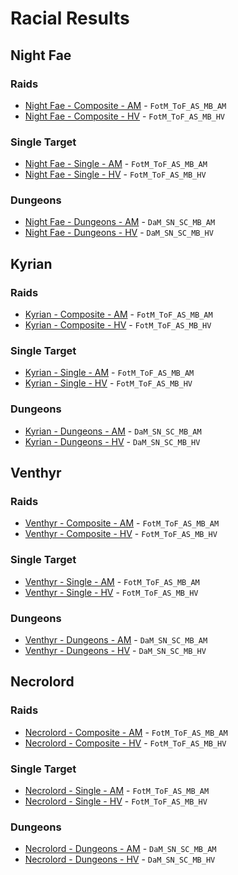 # Racial Results

## Night Fae
### Raids
- [Night Fae - Composite - AM](results/Results_Composite_am_night_fae.md) - `FotM_ToF_AS_MB_AM`
- [Night Fae - Composite - HV](results/Results_Composite_hv_night_fae.md) - `FotM_ToF_AS_MB_HV`

### Single Target
- [Night Fae - Single - AM](results/Results_Single_am_night_fae.md) - `FotM_ToF_AS_MB_AM`
- [Night Fae - Single - HV](results/Results_Single_hv_night_fae.md) - `FotM_ToF_AS_MB_HV`

### Dungeons
- [Night Fae - Dungeons - AM](results/Results_Dungeons_am_night_fae.md) - `DaM_SN_SC_MB_AM`
- [Night Fae - Dungeons - HV](results/Results_Dungeons_hv_night_fae.md) - `DaM_SN_SC_MB_HV`

## Kyrian
### Raids
- [Kyrian - Composite - AM](results/Results_Composite_am_kyrian.md) - `FotM_ToF_AS_MB_AM`
- [Kyrian - Composite - HV](results/Results_Composite_hv_kyrian.md) - `FotM_ToF_AS_MB_HV`

### Single Target
- [Kyrian - Single - AM](results/Results_Single_am_kyrian.md) - `FotM_ToF_AS_MB_AM`
- [Kyrian - Single - HV](results/Results_Single_hv_kyrian.md) - `FotM_ToF_AS_MB_HV`

### Dungeons
- [Kyrian - Dungeons - AM](results/Results_Dungeons_am_kyrian.md) - `DaM_SN_SC_MB_AM`
- [Kyrian - Dungeons - HV](results/Results_Dungeons_hv_kyrian.md) - `DaM_SN_SC_MB_HV`

## Venthyr
### Raids
- [Venthyr - Composite - AM](results/Results_Composite_am_venthyr.md) - `FotM_ToF_AS_MB_AM`
- [Venthyr - Composite - HV](results/Results_Composite_hv_venthyr.md) - `FotM_ToF_AS_MB_HV`

### Single Target
- [Venthyr - Single - AM](results/Results_Single_am_venthyr.md) - `FotM_ToF_AS_MB_AM`
- [Venthyr - Single - HV](results/Results_Single_hv_venthyr.md) - `FotM_ToF_AS_MB_HV`

### Dungeons
- [Venthyr - Dungeons - AM](results/Results_Dungeons_am_venthyr.md) - `DaM_SN_SC_MB_AM`
- [Venthyr - Dungeons - HV](results/Results_Dungeons_hv_venthyr.md) - `DaM_SN_SC_MB_HV`

## Necrolord
### Raids
- [Necrolord - Composite - AM](results/Results_Composite_am_necrolord.md) - `FotM_ToF_AS_MB_AM`
- [Necrolord - Composite - HV](results/Results_Composite_hv_necrolord.md) - `FotM_ToF_AS_MB_HV`

### Single Target
- [Necrolord - Single - AM](results/Results_Single_am_necrolord.md) - `FotM_ToF_AS_MB_AM`
- [Necrolord - Single - HV](results/Results_Single_hv_necrolord.md) - `FotM_ToF_AS_MB_HV`

### Dungeons
- [Necrolord - Dungeons - AM](results/Results_Dungeons_am_necrolord.md) - `DaM_SN_SC_MB_AM`
- [Necrolord - Dungeons - HV](results/Results_Dungeons_hv_necrolord.md) - `DaM_SN_SC_MB_HV`